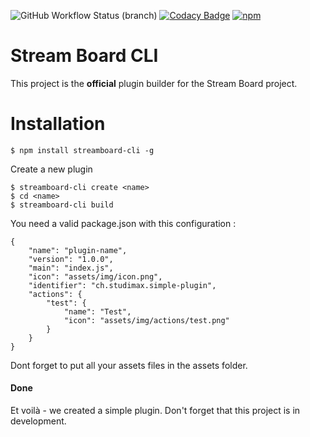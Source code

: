 ![GitHub Workflow Status (branch)](https://img.shields.io/github/workflow/status/studimax/streamboard-cli/CodeQL)
[![Codacy Badge](https://api.codacy.com/project/badge/Grade/ba0fe6b62c2748babe7b6347f6f02c53)](https://app.codacy.com/gh/studimax/streamboard-cli?utm_source=github.com&utm_medium=referral&utm_content=studimax/streamboard-cli&utm_campaign=Badge_Grade_Settings)
[![npm](https://img.shields.io/npm/v/streamboard-cli)](https://www.npmjs.com/package/streamboard-cli)
# Stream Board CLI

This project is the **official** plugin builder for the Stream Board project.

# Installation

    $ npm install streamboard-cli -g
Create a new plugin

    $ streamboard-cli create <name> 
    $ cd <name>
    $ streamboard-cli build

You need a valid package.json with this configuration :

    {
        "name": "plugin-name",
        "version": "1.0.0",
        "main": "index.js",
        "icon": "assets/img/icon.png",
        "identifier": "ch.studimax.simple-plugin",
        "actions": {
            "test": {
                "name": "Test",
                "icon": "assets/img/actions/test.png"
            }
        }
    }

Dont forget to put all your assets files in the assets folder.

#### Done

Et voilà - we created a simple plugin. Don't forget that this project is in development.
